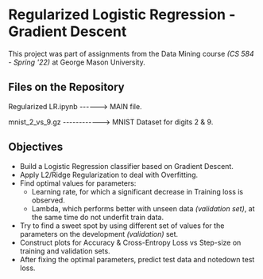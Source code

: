 # Regularized Logistic Regression - Gradient Descent
This project was part of assignments from the Data Mining course *(CS 584 - Spring '22)* at George Mason University.

## Files on the Repository
Regularized LR.ipynb ------> MAIN file.

mnist_2_vs_9.gz ------------> MNIST Dataset for digits 2 & 9.

## Objectives

  * Build a Logistic Regression classifier based on Gradient Descent.
  * Apply L2/Ridge Regularization to deal with Overfitting.
  * Find optimal values for parameters:
    - Learning rate, for which a significant decrease in Training loss is observed.
    - Lambda, which performs better with unseen data *(validation set)*, at the same time do not underfit train data.
  * Try to find a sweet spot by using different set of values for the parameters on the development *(validation)* set.
  * Construct plots for Accuracy & Cross-Entropy Loss vs Step-size on training and validation sets.
  * After fixing the optimal parameters, predict test data and notedown test loss.
